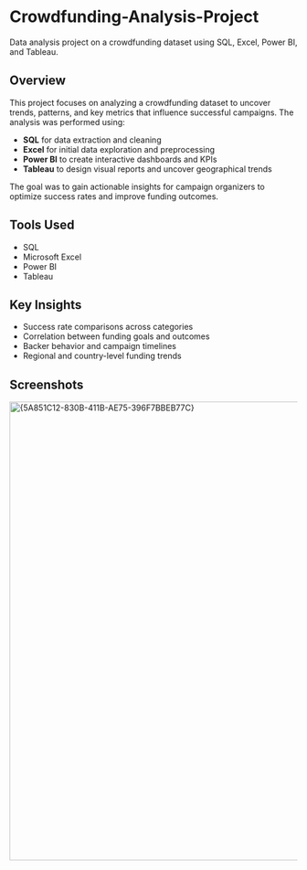 # Crowdfunding-Analysis-Project
Data analysis project on a crowdfunding dataset using SQL, Excel, Power BI, and Tableau.

## Overview
This project focuses on analyzing a crowdfunding dataset to uncover trends, patterns, and key metrics that influence successful campaigns. The analysis was performed using:

- **SQL** for data extraction and cleaning  
- **Excel** for initial data exploration and preprocessing  
- **Power BI** to create interactive dashboards and KPIs  
- **Tableau** to design visual reports and uncover geographical trends

The goal was to gain actionable insights for campaign organizers to optimize success rates and improve funding outcomes.

## Tools Used
- SQL
- Microsoft Excel
- Power BI
- Tableau

## Key Insights
- Success rate comparisons across categories
- Correlation between funding goals and outcomes
- Backer behavior and campaign timelines
- Regional and country-level funding trends

## Screenshots
<img width="1657" height="803" alt="{5A851C12-830B-411B-AE75-396F7BBEB77C}" src="https://github.com/user-attachments/assets/2a4ad336-8ce4-40d6-937f-32bad03defc6" />
